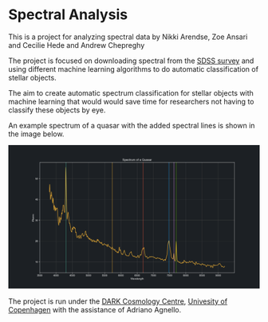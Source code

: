 # Spectral Analysis

This is a project for analyzing spectral data by Nikki Arendse, Zoe Ansari and Cecilie Hede and Andrew Chepreghy

The project is focused on downloading spectral from the [SDSS survey](https://www.sdss.org/) and using different machine learning algorithms to do automatic classification of stellar objects.

The aim to create automatic spectrum classification for stellar objects with machine learning that would would save time for researchers not having to classify these objects by eye.

An example spectrum of a quasar with the added spectral lines is shown in the image below.

<img src="https://raw.githubusercontent.com/csepreghy/spectral-analysis/master/plots/spectrum_quasar_plotify.png" width="750px" />

The project is run under the [DARK Cosmology Centre](https://dark.nbi.ku.dk/), [Univesity of Copenhagen](https://www.ku.dk/english/) with the assistance of Adriano Agnello.
